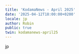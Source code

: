 ```yaml
---
title: 'KodamaNews - April 2025'
date: '2025-04-12T18:00:00+0200'
locale: jp
author: Robin
public: true
twin: kodamanews-april25
---
```


jp

